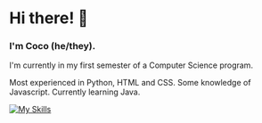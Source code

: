 # Hi there! 👋

### I'm Coco (he/they).
I'm currently in my first semester of a Computer Science program.

Most experienced in Python, HTML and CSS. Some knowledge of Javascript. Currently learning Java.

[![My Skills](https://skillicons.dev/icons?i=html,css,js,ai,py,java,vscode,eclipse,pwsh,bash)](https://skillicons.dev)

